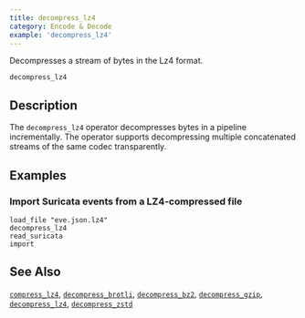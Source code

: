 ```yaml
---
title: decompress_lz4
category: Encode & Decode
example: 'decompress_lz4'
---
```


Decompresses a stream of bytes in the Lz4 format.

```tql
decompress_lz4
```

## Description

The `decompress_lz4` operator decompresses bytes in a pipeline incrementally.
The operator supports decompressing multiple concatenated streams
of the same codec transparently.

## Examples

### Import Suricata events from a LZ4-compressed file

```tql
load_file "eve.json.lz4"
decompress_lz4
read_suricata
import
```

## See Also

[`compress_lz4`](/reference/operators/compress_lz4),
[`decompress_brotli`](/reference/operators/decompress_brotli),
[`decompress_bz2`](/reference/operators/decompress_bz2),
[`decompress_gzip`](/reference/operators/decompress_gzip),
[`decompress_lz4`](/reference/operators/decompress_lz4),
[`decompress_zstd`](/reference/operators/decompress_zstd)

